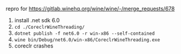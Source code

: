 repro for https://gitlab.winehq.org/wine/wine/-/merge_requests/678

1. install .net sdk 6.0
2. `cd ./CoreclrWineThreading/`
3. `dotnet publish -f net6.0 -r win-x86 --self-contained`
4. `wine bin/Debug/net6.0/win-x86/CoreclrWineThreading.exe`
5. coreclr crashes